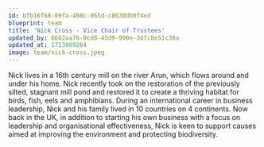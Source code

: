 ```yaml
---
id: bfb16f68-09fa-498c-865d-c8630db0f4ed
blueprint: team
title: 'Nick Cross - Vice Chair of Trustees'
updated_by: 6662aa76-9cd8-45d9-990e-3dfc8e51c38a
updated_at: 1713869264
image: team/nick-cross.jpeg
---
```

Nick lives in a 16th century mill on the river Arun, which flows around and under his home.  Nick recently took on the restoration of the previously silted, stagnant mill pond and restored it to create a thriving habitat for birds, fish, eels and amphibians.  During an international career in business leadership, Nick and his family lived in 10 countries on 4 continents.  Now back in the UK, in addition to starting his own business with a focus on leadership and organisational effectiveness, Nick is keen to support causes aimed at improving the environment and protecting biodiversity.